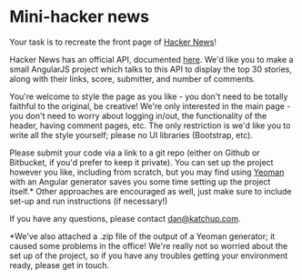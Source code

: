 # Mini-hacker news

Your task is to recreate the front page of [Hacker News](news.ycombinator.com)!

Hacker News has an official API, documented [here](https://github.com/HackerNews/API). We'd like you to make a small AngularJS project which talks to this API to display the top 30 stories, along with their links, score, submitter, and number of comments.

You're welcome to style the page as you like - you don't need to be totally faithful to the original, be creative! We're only interested in the main page - you don't need to worry about logging in/out, the functionality of the header, having comment pages, etc. The only restriction is we'd like you to write all the style yourself; please no UI libraries (Bootstrap, etc).

Please submit your code via a link to a git repo (either on Github or Bitbucket, if you'd prefer to keep it private).
You can set up the project however you like, including from scratch, but you may find using [Yeoman](http://yeoman.io/) with an Angular generator saves you some time setting up the project itself.* Other approaches are encouraged as well, just make sure to include set-up and run instructions (if necessary!)

If you have any questions, please contact dan@katchup.com.

*We've also attached a .zip file of the output of a Yeoman generator; it caused some problems in the office! We're really not so worried about the set up of the project, so if you have any troubles getting your environment ready, please get in touch.
